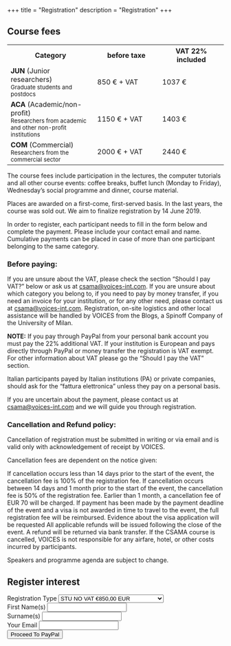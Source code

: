 +++
title = "Registration"
description = "Registration"
+++

## Course fees

<table id="fees">
<tbody>
<tr>
<th width="40%">Category</th>
<th width="30%">before taxe</th>
<th width="30%">VAT 22% included</th>
</tr>
<tr>
<td><b>JUN</b> (Junior researchers)<br>
<small>Graduate students and postdocs</small></td>
<td>850 € + VAT</td>
<td>1037 €</td>
</tr>
<tr>
<td><b>ACA</b> (Academic/non-profit)<br>
<small>Researchers from academic and other non-profit institutions</small></td>
<td>1150 € + VAT</td>
<td>1403 €</td>
</tr>
<tr>
<td><b>COM</b> (Commercial)<br>
<small>Researchers from the commercial sector<br>
</small></td>
<td>2000 € + VAT</td>
<td>2440 €</td>
</tr>
</tbody>
</table>

The course fees include participation in the lectures, the computer tutorials and all other course events: coffee breaks, buffet lunch (Monday to Friday), Wednesday’s social programme and dinner, course material.

Places are awarded on a first-come, first-served basis. In the last years, the course was sold out. We aim to finalize registration by 14 June 2019.

In order to register, each participant needs to fill in the form below and complete the payment. Please include your contact email and name. Cumulative payments can be placed in case of more than one participant belonging to the same category.

### Before paying:

If you are unsure about the VAT, please check the section “Should I pay VAT?” below or ask us at csama@voices-int.com.
If you are unsure about which category you belong to, if you need to pay by money transfer, if you need an invoice for your institution, or for any other need, please contact us at csama@voices-int.com.
Registration, on-site logistics and other local assistance will be handled by VOICES from the Blogs, a Spinoff Company of the University of Milan.

**NOTE:** If you pay through PayPal from your personal bank account you must pay the 22% additional VAT. If your institution is European and pays directly through PayPal or money transfer the registration is VAT exempt. For other information about VAT please go the “Should I pay the VAT” section.

Italian participants payed by Italian institutions (PA) or private companies, should ask for the “fattura elettronica” unless they pay on a personal basis.

If you are uncertain about the payment, please contact us at csama@voices-int.com and we will guide you through registration.

### Cancellation and Refund policy:

Cancellation of registration must be submitted in writing or via email and is valid only with acknowledgement of receipt by VOICES.

Cancellation fees are dependent on the notice given:

If cancellation occurs less than 14 days prior to the start of the event, the cancellation fee is 100% of the registration fee. If cancellation occurs between 14 days and 1 month prior to the start of the event, the cancellation fee is 50% of the registration fee. Earlier than 1 month, a cancellation fee of EUR 70 will be charged. If payment has been made by the payment deadline of the event and a visa is not awarded in time to travel to the event, the full registration fee will be reimbursed. Evidence about the visa application will be requested All applicable refunds will be issued following the close of the event. A refund will be returned via bank transfer. If the CSAMA course is cancelled, VOICES is not responsible for any airfare, hotel, or other costs incurred by participants.

Speakers and programme agenda are subject to change.

## Register interest

<!--<form method="post" action="https://formspree.io/your@email.com">-->
<form name="register" method="post" target="_top" data-netlify="true">
<!--<form name="register" action="https://www.paypal.com/cgi-bin/webscr" method="post" target="_top" data-netlify="true">-->
<!--<input type="hidden" name="form-name" value="register">
<input type="hidden" name="cmd" value="_s-xclick">
<input name="hosted_button_id" type="hidden" value="LVF38P94NE7CS">-->
  <div class="row">
    <div class="col-sm-offset-1 col-sm-10">
      <div class="form-group">
        <label for="os0">Registration Type</label>
        <select class="form-control" name="os0">
            <option value="STU NO VAT">STU NO VAT €850,00 EUR</option>
            <option value="STU PLUS VAT 22%">STU PLUS VAT 22% €1.037,00 EUR</option>
            <option value="ACA NO VAT">ACA NO VAT €1.150,00 EUR</option>
            <option value="ACA PLUS VAT 22%">ACA PLUS VAT 22% €1.403,00 EUR</option>
            <option value="COM NO VAT">COM NO VAT €2.000,00 EUR</option>
            <option value="COM PLUS VAT 22%">COM PLUS VAT 22% €2.440,00 EUR</option>
        </select>
      </div>
    </div>
    <div class="col-sm-offset-1 col-sm-5">
        <div class="form-group">
            <label for="name">First Name(s)</label>
            <input type="text" class="form-control" name="name" id="name" required="">
        </div>
    </div>
    <div class="col-sm-5">
        <div class="form-group">
            <label for="surname">Surname(s)</label>
            <input type="text" class="form-control" name="surname" id="surname" required="">
        </div>
    </div>
    <div class="col-sm-offset-1 col-sm-10">
      <div class="form-group">
        <label for="email">Your Email</label>
        <input type="text" class="form-control" name="email" id="email" required="">
      </div>
    </div>
    <div class="col-sm-12 text-center">
      <button type="submit" class="btn btn-template-main"><i class="far fa-envelope"></i>Proceed To PayPal</button>
    </div>
    <!--<div class="col-sm-12 text-center">
    <p><input name="currency_code" type="hidden" value="EUR"><br>
        <input alt="PayPal – The safer, easier way to pay online!" name="submit"                 src="https://www.paypalobjects.com/en_US/GB/i/btn/btn_buynowCC_LG.gif" type="image"><br>
        <img src="https://www.paypalobjects.com/en_US/i/scr/pixel.gif" alt="" width="1" height="1" border="0" c275le4nc=""></p>
        </div>
  </div>-->
</form>


